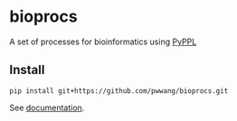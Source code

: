 # bioprocs
A set of processes for bioinformatics using [PyPPL](https://github.com/pwwang/pyppl)

## Install
```shell
pip install git+https://github.com/pwwang/bioprocs.git
```

See [documentation](https://pwwang.github.io/bioprocs).

